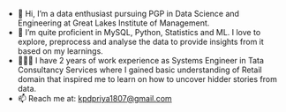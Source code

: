 - 👋 Hi, I’m a data enthusiast pursuing PGP in Data Science and Engineering at Great Lakes Institute of Management.
- 🔭 I’m quite proficient in MySQL, Python, Statistics and ML. I love to explore, preprocess and analyse the data to provide insights from it based on my learnings. 
- 👩🏻‍💻 I have 2 years of work experience as Systems Engineer in Tata Consultancy Services where I gained basic understanding of Retail domain that inspired me to learn on how to uncover hidder stories from data. 
- 📫 Reach me at: kpdpriya1807@gmail.com

<!---
pd-07/pd-07 is a ✨ special ✨ repository because its `README.md` (this file) appears on your GitHub profile.
You can click the Preview link to take a look at your changes.
--->
